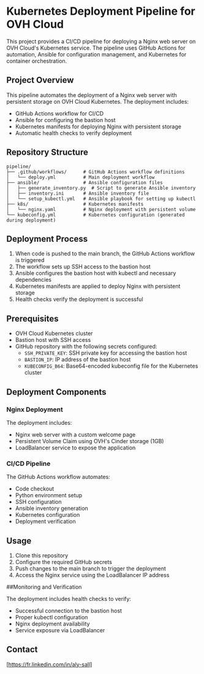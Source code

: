 # Kubernetes Deployment Pipeline for OVH Cloud

This project provides a CI/CD pipeline for deploying a Nginx web server on OVH Cloud's Kubernetes service. The pipeline uses GitHub Actions for automation, Ansible for configuration management, and Kubernetes for container orchestration.

## Project Overview

This pipeline automates the deployment of a Nginx web server with persistent storage on OVH Cloud Kubernetes. The deployment includes:

- GitHub Actions workflow for CI/CD
- Ansible for configuring the bastion host
- Kubernetes manifests for deploying Nginx with persistent storage
- Automatic health checks to verify deployment

## Repository Structure

```
pipeline/
├── .github/workflows/      # GitHub Actions workflow definitions
│   └── deploy.yml          # Main deployment workflow
├── ansible/                # Ansible configuration files
│   ├── generate_inventory.py  # Script to generate Ansible inventory
│   ├── inventory.ini       # Ansible inventory file
│   └── setup_kubectl.yml   # Ansible playbook for setting up kubectl
├── k8s/                    # Kubernetes manifests
│   └── nginx.yaml          # Nginx deployment with persistent volume
└── kubeconfig.yml          # Kubernetes configuration (generated during deployment)
```

## Deployment Process

1. When code is pushed to the main branch, the GitHub Actions workflow is triggered
2. The workflow sets up SSH access to the bastion host
3. Ansible configures the bastion host with kubectl and necessary dependencies
4. Kubernetes manifests are applied to deploy Nginx with persistent storage
5. Health checks verify the deployment is successful

## Prerequisites

- OVH Cloud Kubernetes cluster
- Bastion host with SSH access
- GitHub repository with the following secrets configured:
  - `SSH_PRIVATE_KEY`: SSH private key for accessing the bastion host
  - `BASTION_IP`: IP address of the bastion host
  - `KUBECONFIG_B64`: Base64-encoded kubeconfig file for the Kubernetes cluster

## Deployment Components

### Nginx Deployment

The deployment includes:
- Nginx web server with a custom welcome page
- Persistent Volume Claim using OVH's Cinder storage (1GB)
- LoadBalancer service to expose the application

### CI/CD Pipeline

The GitHub Actions workflow automates:
- Code checkout
- Python environment setup
- SSH configuration
- Ansible inventory generation
- Kubernetes configuration
- Deployment verification

## Usage

1. Clone this repository
2. Configure the required GitHub secrets
3. Push changes to the main branch to trigger the deployment
4. Access the Nginx service using the LoadBalancer IP address

##Monitoring and Verification

The deployment includes health checks to verify:
- Successful connection to the bastion host
- Proper kubectl configuration
- Nginx deployment availability
- Service exposure via LoadBalancer


## Contact

[https://fr.linkedin.com/in/aly-sall]
 
 
